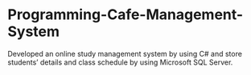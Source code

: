 # Programming-Cafe-Management-System
Developed an online study management system by using C# and store students’ details and class schedule by using Microsoft SQL Server.
